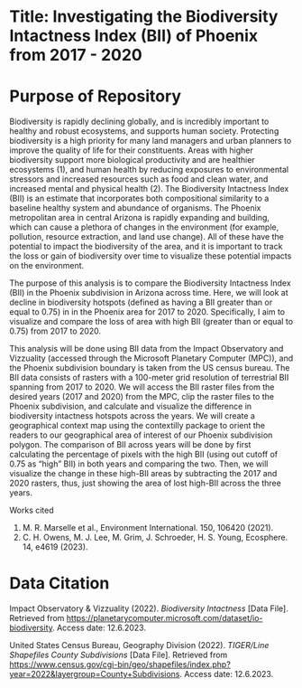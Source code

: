 # Title: Investigating the Biodiversity Intactness Index (BII) of Phoenix from 2017 - 2020

# Purpose of Repository

Biodiversity is rapidly declining globally, and is incredibly important to healthy and robust ecosystems, and supports human society. Protecting biodiversity is a high priority for many land managers and urban planners to improve the quality of life for their constituents. Areas with higher biodiversity support more biological productivity and are healthier ecosystems (1), and human health by reducing exposures to environmental stressors and increased resources such as food and clean water, and increased mental and physical health (2). The Biodiversity Intactness Index (BII) is an estimate that incorporates both compositional similarity to a baseline healthy system and abundance of organisms. The Phoenix metropolitan area in central Arizona is rapidly expanding and building, which can cause a plethora of changes in the environment (for example, pollution, resource extraction, and land use change). All of these have the potential to impact the biodiversity of the area, and it is important to track the loss or gain of biodiversity over time to visualize these potential impacts on the environment. 

The purpose of this analysis is to compare the Biodiversity Intactness Index (BII) in the Phoenix subdivision in Arizona across time. Here, we will look at decline in biodiversity hotspots (defined as having a BII greater than or equal to 0.75) in in the Phoenix area for 2017 to 2020. Specifically, I aim to visualize and compare the loss of area with high BII (greater than or equal to 0.75) from 2017 to 2020. 

This analysis will be done using BII data from the Impact Observatory and Vizzuality (accessed through the Microsoft Planetary Computer (MPC)), and the Phoenix subdivision boundary is taken from the US census bureau. The BII data consists of rasters with a 100-meter grid resolution of terrestrial BII spanning from 2017 to 2020. We will access the BII raster files from the desired years (2017 and 2020) from the MPC, clip the raster files to the Phoenix subdivision, and calculate and visualize the difference in biodiversity intactness hotspots across the years. We will create a geographical context map using the contextilly package to orient the readers to our geographical area of interest of our Phoenix subdivision polygon. The comparison of BII across years will be done by first calculating the percentage of pixels with the high BII (using out cutoff of 0.75 as “high” BII) in both years and comparing the two. Then, we will visualize the change in these high-BII areas by subtracting the 2017 and 2020 rasters, thus, just showing the area of lost high-BII across the three years. 

Works cited
1. M. R. Marselle et al., Environment International. 150, 106420 (2021).
2. C. H. Owens, M. J. Lee, M. Grim, J. Schroeder, H. S. Young, Ecosphere. 14, e4619 (2023).

# Data Citation

Impact Observatory & Vizzuality (2022). *Biodiversity Intactness* [Data File]. Retrieved from https://planetarycomputer.microsoft.com/dataset/io-biodiversity. Access date: 12.6.2023.

United States Census Bureau, Geography Division (2022). *TIGER/Line Shapefiles County Subdivisions* [Data File]. Retrieved from https://www.census.gov/cgi-bin/geo/shapefiles/index.php?year=2022&layergroup=County+Subdivisions. Access date: 12.6.2023.


